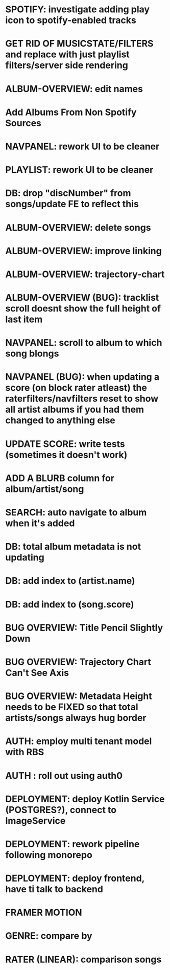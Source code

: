 # SPOTIFY: investigate adding play icon to spotify-enabled tracks 
# GET RID OF MUSICSTATE/FILTERS and replace with just playlist filters/server side rendering
# ALBUM-OVERVIEW: edit names
# Add Albums From Non Spotify Sources
# NAVPANEL: rework UI to be cleaner 
# PLAYLIST: rework UI to be cleaner
# DB: drop "discNumber" from songs/update FE to reflect this 
# ALBUM-OVERVIEW: delete songs
# ALBUM-OVERVIEW: improve linking 
# ALBUM-OVERVIEW: trajectory-chart 
# ALBUM-OVERVIEW (BUG): tracklist scroll doesnt show the full height of last item
# NAVPANEL: scroll to album to which song blongs 
# NAVPANEL (BUG): when updating a score (on block rater atleast) the raterfilters/navfilters reset to show all artist albums if you had them changed to anything else   
# UPDATE SCORE: write tests (sometimes it doesn't work) 
# ADD A BLURB column for album/artist/song 
# SEARCH: auto navigate to album when it's added
# DB: total album metadata is not updating
# DB: add index to (artist.name)
# DB: add index to (song.score)
# BUG OVERVIEW: Title Pencil Slightly Down
# BUG OVERVIEW: Trajectory Chart Can't See Axis
# BUG OVERVIEW: Metadata Height needs to be FIXED so that total artists/songs always hug border 
# AUTH: employ multi tenant model with RBS
# AUTH : roll out using auth0
# DEPLOYMENT: deploy Kotlin Service (POSTGRES?), connect to ImageService  
# DEPLOYMENT: rework pipeline following monorepo
# DEPLOYMENT: deploy frontend, have ti talk to backend
# FRAMER MOTION
# GENRE: compare by 
# RATER (LINEAR): comparison songs   